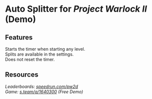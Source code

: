 # Auto Splitter for ***Project Warlock II* (Demo)**
## Features
Starts the timer when starting any level.  
Splits are available in the settings.  
Does not reset the timer.

## Resources
*Leaderboards: [speedrun.com/pw2d](https://speedrun.com/pw2d)*  
*Game: [s.team/a/1640300](https://s.team/a/1640300) (Free Demo)*